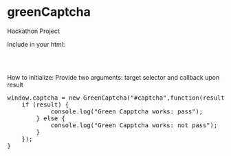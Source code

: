 greenCaptcha
============

Hackathon Project

Include in your html:

<pre>
<script src="http://www.romanzubenko.com:3002/greenCaptcha.js"></script>
</pre>

How to initialize:
Provide two arguments: target selector and callback upon result

<pre>
window.captcha = new GreenCaptcha("#captcha",function(result){
    if (result) {
			console.log("Green Capptcha works: pass");
		} else {
			console.log("Green Capptcha works: not pass");
		}
	}); 
}
</pre>

